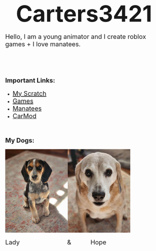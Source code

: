 <link rel="stylesheet" href="https://www.w3schools.com/w3css/4/w3.css"> <link rel="stylesheet" href="https://fonts.googleapis.com/css?family=Oswald"> <link rel="stylesheet" href="https://fonts.googleapis.com/css?family=Open Sans"> <link rel="stylesheet" href="https://cdnjs.cloudflare.com/ajax/libs/font-awesome/4.7.0/css/font-awesome.min.css">

<h1 style="text-align: center;"><span style="font-size:72px;">Carters3421</span></h1>

<p><span style="font-size:72px;"><img alt="" src="https://uploads.scratch.mit.edu/galleries/thumbnails/32368002.png" style="float: right;" /></span></p>

<p><span style="font-size:20px;">Hello, I am a young animator and I create roblox games + I love manatees.</span></p>

<p>&nbsp;</p>

<p>&nbsp;</p>

<h2><span style="font-size:20px;">Important Links:</span></h2>

<ul>
    <li><a href="https://scratch.mit.edu/users/carters3421/"span style="font-size:20px;">My Scratch</span></a></li>
	<li><a href="https://carters3421.github.io/games"span style="font-size:20px;">Games</span></a></li>
	<li><a href="https://carters3421.github.io/manatees"><span style="font-size:20px;">Manatees</span></a></li>
	<li><a href="https://carters3421.github.io/CarMod/"><span style="font-size:20px;">CarMod</span></a></li>
</ul>

<p>&nbsp;</p>

<h3><span style="font-size: 20px;">My Dogs:</span></h3>

<p><span style="font-size: 20px;"><img alt="" src="/images/lady.jpg" style="height: 267px; width: 200px;" /><img alt="" src="/images/hope.jpg" style="width: 200px; height: 267px;" /></span></p>

<p><span style="font-size: 20px;">Lady&nbsp; &nbsp; &nbsp; &nbsp; &nbsp; &nbsp; &nbsp; &nbsp; &nbsp; &nbsp; &nbsp; &nbsp; &nbsp; &nbsp;&amp;&nbsp; &nbsp; &nbsp; &nbsp; &nbsp; &nbsp;Hope</span></p>
